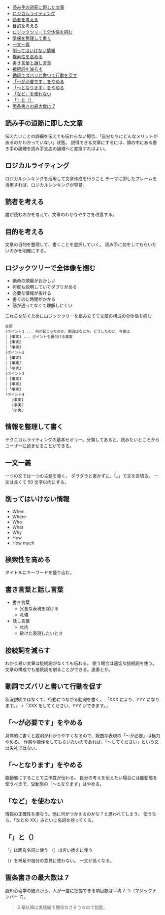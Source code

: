 <!-- START doctoc generated TOC please keep comment here to allow auto update -->
<!-- DON'T EDIT THIS SECTION, INSTEAD RE-RUN doctoc TO UPDATE -->

- [読み手の道筋に即した文章](#%E8%AA%AD%E3%81%BF%E6%89%8B%E3%81%AE%E9%81%93%E7%AD%8B%E3%81%AB%E5%8D%B3%E3%81%97%E3%81%9F%E6%96%87%E7%AB%A0)
- [ロジカルライティング](#%E3%83%AD%E3%82%B8%E3%82%AB%E3%83%AB%E3%83%A9%E3%82%A4%E3%83%86%E3%82%A3%E3%83%B3%E3%82%B0)
- [読者を考える](#%E8%AA%AD%E8%80%85%E3%82%92%E8%80%83%E3%81%88%E3%82%8B)
- [目的を考える](#%E7%9B%AE%E7%9A%84%E3%82%92%E8%80%83%E3%81%88%E3%82%8B)
- [ロジックツリーで全体像を掴む](#%E3%83%AD%E3%82%B8%E3%83%83%E3%82%AF%E3%83%84%E3%83%AA%E3%83%BC%E3%81%A7%E5%85%A8%E4%BD%93%E5%83%8F%E3%82%92%E6%8E%B4%E3%82%80)
- [情報を整理して書く](#%E6%83%85%E5%A0%B1%E3%82%92%E6%95%B4%E7%90%86%E3%81%97%E3%81%A6%E6%9B%B8%E3%81%8F)
- [一文一義](#%E4%B8%80%E6%96%87%E4%B8%80%E7%BE%A9)
- [削ってはいけない情報](#%E5%89%8A%E3%81%A3%E3%81%A6%E3%81%AF%E3%81%84%E3%81%91%E3%81%AA%E3%81%84%E6%83%85%E5%A0%B1)
- [検索性を高める](#%E6%A4%9C%E7%B4%A2%E6%80%A7%E3%82%92%E9%AB%98%E3%82%81%E3%82%8B)
- [書き言葉と話し言葉](#%E6%9B%B8%E3%81%8D%E8%A8%80%E8%91%89%E3%81%A8%E8%A9%B1%E3%81%97%E8%A8%80%E8%91%89)
- [接続詞を減らす](#%E6%8E%A5%E7%B6%9A%E8%A9%9E%E3%82%92%E6%B8%9B%E3%82%89%E3%81%99)
- [動詞でズバリと書いて行動を促す](#%E5%8B%95%E8%A9%9E%E3%81%A7%E3%82%BA%E3%83%90%E3%83%AA%E3%81%A8%E6%9B%B8%E3%81%84%E3%81%A6%E8%A1%8C%E5%8B%95%E3%82%92%E4%BF%83%E3%81%99)
- [「〜が必要です」をやめる](#%E3%80%9C%E3%81%8C%E5%BF%85%E8%A6%81%E3%81%A7%E3%81%99%E3%82%92%E3%82%84%E3%82%81%E3%82%8B)
- [「〜となります」をやめる](#%E3%80%9C%E3%81%A8%E3%81%AA%E3%82%8A%E3%81%BE%E3%81%99%E3%82%92%E3%82%84%E3%82%81%E3%82%8B)
- [「など」を使わない](#%E3%81%AA%E3%81%A9%E3%82%92%E4%BD%BF%E3%82%8F%E3%81%AA%E3%81%84)
- [「」と（）](#%E3%81%A8)
- [箇条書きの最大数は 7](#%E7%AE%87%E6%9D%A1%E6%9B%B8%E3%81%8D%E3%81%AE%E6%9C%80%E5%A4%A7%E6%95%B0%E3%81%AF-7)

<!-- END doctoc generated TOC please keep comment here to allow auto update -->

## 読み手の道筋に即した文章

伝えたいことの詳細を伝えても伝わらない場合、「自分たちにどんなメリットがあるのかわかっていない」状態。
説得できる文章にするには、頭の中にある書き手の論理を読み手支店の論理へと変換すればよい。

## ロジカルライティング

ロジカルシンキングを活用して文章作成を行うこと
テーマに即したフレームを活用すれば、ロジカルシンキングが容易。

## 読者を考える

誰が読むのかを考えて、文章のわかりやすさを改善する。

## 目的を考える

文章の目的を整理して、書くことを選択していく。
読み手に何をしてもらいたいのかを明確にする。

## ロジックツリーで全体像を掴む

- 絶命の順番がおかしい
- 何度も説明していてダブりがある
- 必要な情報が抜ける
- 書くのに時間がかかる
- 筋が通ってなくて理解しにくい

これらを防ぐためにロジックツリーを組み立てて文章の構成の全体像を掴む

```
主題
├ポイント1 ... 何が起こったのか、原因はなにか、どうしたのか、今後は
│ ├事実1 ... ポイントを裏付ける事実
│ ├事実2
│ └事実3
├ポイント2
│ ├事実1
│ ├事実2
│ └事実3
├ポイント3
│ ├事実1
│ ├事実2
│ └事実3
└ポイント4
   ├事実1
   ├事実2
   └事実3
```

## 情報を整理して書く

テクニカルライティングの基本セオリー。分類してあると、読みたいところからユーザーに読ませることができる。

## 一文一義

一つの文では一つの主題を書く。
ダラダラと書かずに、「。」で文を区切る。
一文は長くて 50 文字以内にする。

## 削ってはいけない情報

- When
- Where
- Who
- What
- Why
- How
- How much

## 検索性を高める

タイトルにキーワードを盛り込む。

## 書き言葉と話し言葉

- 書き言葉
  - 冗長な表現を除ける
  - 礼儀
- 話し言葉
  - 社内
  - 砕けた表現したいとき

## 接続詞を減らす

わかり易い文章は接続詞がなくても伝わる。
使う場合は適切な接続詞を使う。
文章の構成でも接続詞を削ることができる。連番とか。

## 動詞でズバリと書いて行動を促す

状況説明ではなくて、行動につながる動詞を書く。
「XXX により、YYY になります。」→「XXX をしてください、YYY ができます。」

## 「〜が必要です」をやめる

具体的に書くと説明がわかりやすくなるので、婉曲な表現の「〜が必要」は極力やめる。
作業や操作をしてもらいたいのであれば、「〜してください」という文は失礼ではない。

## 「〜となります」をやめる

能動態にすることで主体性が伝わる。
自分の考えを伝えたい場合には能動態を使うべきで、受動態の「〜となります」はやめる。

## 「など」を使わない

情報の正確性を損なう。他に何がつかえるのかな？と思われてしまう。
使うなら、「などの XX」みたいに名詞を持ってくる。

## 「」と（）

「」は固有名詞に使う
（）は言い換えに使う

（）を補足や自分の意見に使わない。
一文が長くなる。

## 箇条書きの最大数は 7

認知心理学の観点から、人が一度に把握できる項目数は平均 7 つ（マジックナンバー 7）。

> 5 章以降は実践編で関係なさそうなので割愛。
